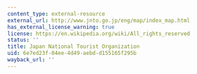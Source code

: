 ```yaml
---
content_type: external-resource
external_url: http://www.jnto.go.jp/eng/map/index_map.html
has_external_license_warning: true
license: https://en.wikipedia.org/wiki/All_rights_reserved
status: ''
title: Japan National Tourist Organization
uid: 6e7ed23f-04ee-4d49-aebd-d155165f295b
wayback_url: ''
---
```

